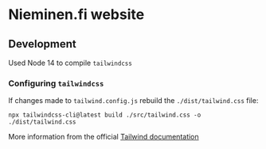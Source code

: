 # Nieminen.fi website

## Development

Used Node 14 to compile `tailwindcss`

### Configuring `tailwindcss`

If changes made to `tailwind.config.js` rebuild the `./dist/tailwind.css` file:

`npx tailwindcss-cli@latest build ./src/tailwind.css -o ./dist/tailwind.css`

More information from the official [Tailwind documentation](https://tailwindcss.com/docs/installation#installing-tailwind-css-as-a-post-css-plugin)